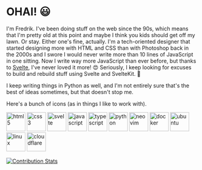 # OHAI! 😃

I'm Fredrik. I've been doing stuff on the web since the 90s, which means that I'm pretty old at this point and maybe I think you kids should get off my lawn. Or stay. Either one's fine, actually. I'm a tech-oriented designer that started designing more with HTML and CSS than with Photoshop back in the 2000s and I swore I would never write more than 10 lines of JavaScript in one sitting. Now I write way more JavaScript than ever before, but thanks to [Svelte](https://svelte.dev), I've never loved it more! 😍 Seriously, I keep looking for excuses to build and rebuild stuff using Svelte and SvelteKit. 😬

I keep writing things in Python as well, and I'm not entirely sure that's the best of ideas sometimes, but that doesn't stop me.

Here's a bunch of icons (as in things I like to work with).

<img alt="html5" src="https://github.com/frippz/frippz/assets/16304/167db90c-38bc-4c14-a164-dd5244e4d128" width="50" />
<img alt="css3" src="https://github.com/frippz/frippz/assets/16304/54e7fdb8-5b3e-455c-8a2e-169726c5c6dd" width="50" />
<img alt="svelte" src="https://github.com/frippz/frippz/assets/16304/445239ff-2db8-4aa4-bf07-8269f8e7f563" width="50" />
<img alt="javascript" src="https://github.com/frippz/frippz/assets/16304/55e35700-7aad-4ecc-9678-3457b2ff556d" width="50" />
<img alt="typescript" src="https://github.com/frippz/frippz/assets/16304/e59fe7bc-739f-463f-ab77-aa95c4d0e2d9" width="50" />
<img alt="python" src="https://github.com/frippz/frippz/assets/16304/84537634-0919-4cce-abb2-c9711f4cc368" width="50" />
<img alt="neovim" src="https://github.com/frippz/frippz/assets/16304/6557279e-2ef5-45d3-a0cd-78857eb3bcc6" width="50" />
<img alt="docker" src="https://github.com/frippz/frippz/assets/16304/103a75a5-bb4d-4374-9443-b805c6e586ee" width="50" />
<img alt="ubuntu" src="https://github.com/frippz/frippz/assets/16304/3adc8e59-af4a-45f4-a5e4-6a83ff61fcbc" width="50" />
<img alt="linux" src="https://github.com/frippz/frippz/assets/16304/21fe1f75-4d3d-4426-9511-2776034d802a" width="50" />
<img alt="cloudflare" src="https://github.com/frippz/frippz/assets/16304/250cc3f2-29df-4e78-8397-ddf7420b921c" width="50" />

[![Contribution Stats](https://github-contribution-stats.vercel.app/api/?username=frippz)](https://github.com/LordDashMe/github-contribution-stats/)
